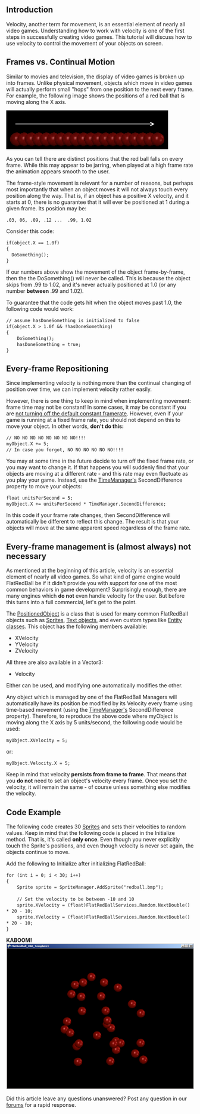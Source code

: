 ## Introduction

Velocity, another term for movement, is an essential element of nearly all video games. Understanding how to work with velocity is one of the first steps in successfully creating video games. This tutorial will discuss how to use velocity to control the movement of your objects on screen.

## Frames vs. Continual Motion

Similar to movies and television, the display of video games is broken up into frames. Unlike physical movement, objects which move in video games will actually perform small "hops" from one position to the next every frame. For example, the following image shows the positions of a red ball that is moving along the X axis.

![SpriteMovement.png](/media/migrated_media-SpriteMovement.png)

As you can tell there are distinct positions that the red ball falls on every frame. While this may appear to be jarring, when played at a high frame rate the animation appears smooth to the user.

The frame-style movement is relevant for a number of reasons, but perhaps most importantly that when an object moves it will not always touch every position along the way. That is, if an object has a positive X velocity, and it starts at 0, there is no guarantee that it will ever be positioned at 1 during a given frame. Its position may be:

    .03, 06, .09, .12 ...  .99, 1.02

Consider this code:

    if(object.X == 1.0f)
    {
      DoSomething();
    }

If our numbers above show the movement of the object frame-by-frame, then the the DoSomething() will never be called. This is because the object skips from .99 to 1.02, and it's never actually positioned at 1.0 (or any number **between** .99 and 1.02).

To guarantee that the code gets hit when the object moves past 1.0, the following code would work:

    // assume hasDoneSomething is initialized to false
    if(object.X > 1.0f && !hasDoneSomething)
    {
        DoSomething();
        hasDoneSomething = true;
    }

## Every-frame Repositioning

Since implementing velocity is nothing more than the continual changing of position over time, we can implement velocity rather easily.

However, there is one thing to keep in mind when implementing movement: frame time may not be constant! In some cases, it may be constant if you are [not turning off the default constant framerate](/frb/docs/index.php?title=Microsoft.Xna.Framework.Game#Disabling_Fixed_Time_Step "Microsoft.Xna.Framework.Game"). However, even if your game is running at a fixed frame rate, you should not depend on this to move your object. In other words, **don't do this:**

    // NO NO NO NO NO NO NO NO!!!!
    myObject.X += 5;
    // In case you forgot, NO NO NO NO NO NO!!!!

You may at some time in the future decide to turn off the fixed frame rate, or you may want to change it. If that happens you will suddenly find that your objects are moving at a different rate - and this rate may even fluctuate as you play your game. Instead, use the [TimeManager's](/frb/docs/index.php?title=FlatRedBall.TimeManager "FlatRedBall.TimeManager") SecondDifference property to move your objects:

    float unitsPerSecond = 5;
    myObject.X += unitsPerSecond * TimeManager.SecondDifference;

In this code if your frame rate changes, then SecondDifference will automatically be different to reflect this change. The result is that your objects will move at the same apparent speed regardless of the frame rate.

## Every-frame management is (almost always) not necessary

As mentioned at the beginning of this article, velocity is an essential element of nearly all video games. So what kind of game engine would FlatRedBall be if it didn't provide you with support for one of the most common behaviors in game development? Surprisingly enough, there are many engines which **do not** even handle velocity for the user. But before this turns into a full commercial, let's get to the point.

The [PositionedObject](/frb/docs/index.php?title=FlatRedBall.PositionedObject "FlatRedBall.PositionedObject") is a class that is used for many common FlatRedBall objects such as [Sprites](/frb/docs/index.php?title=FlatRedBall.Sprite "FlatRedBall.Sprite"), [Text objects](/frb/docs/index.php?title=FlatRedBall.Graphics.Text "FlatRedBall.Graphics.Text"), and even custom types like [Entity classes](/frb/docs/index.php?title=FlatRedBallXna:Tutorials:Creating_a_Game_Entity "FlatRedBallXna:Tutorials:Creating a Game Entity"). This object has the following members available:

-   XVelocity
-   YVelocity
-   ZVelocity

All three are also available in a Vector3:

-   Velocity

Either can be used, and modifying one automatically modifies the other.

Any object which is managed by one of the FlatRedBall Managers will automatically have its position be modified by its Velocity every frame using time-based movement (using the [TimeManager's](/frb/docs/index.php?title=FlatRedBall.TimeManager "FlatRedBall.TimeManager") SecondDifference property). Therefore, to reproduce the above code where myObject is moving along the X axis by 5 units/second, the following code would be used:

    myObject.XVelocity = 5;

or:

    myObject.Velocity.X = 5;

Keep in mind that velocity **persists from frame to frame**. That means that you **do not** need to set an object's velocity every frame. Once you set the velocity, it will remain the same - of course unless something else modifies the velocity.

## Code Example

The following code creates 30 [Sprites](/frb/docs/index.php?title=FlatRedBall.Sprite "FlatRedBall.Sprite") and sets their velocities to random values. Keep in mind that the following code is placed in the Initialize method. That is, it's called **only once**. Even though you never explicitly touch the Sprite's positions, and even though velocity is never set again, the objects continue to move.

Add the following to Initialize after initializing FlatRedBall:

    for (int i = 0; i < 30; i++)
    {
        Sprite sprite = SpriteManager.AddSprite("redball.bmp");
                   
        // Set the velocity to be between -10 and 10
        sprite.XVelocity = (float)FlatRedBallServices.Random.NextDouble() * 20 - 10;
        sprite.YVelocity = (float)FlatRedBallServices.Random.NextDouble() * 20 - 10;
    }

**KABOOM!** ![VelocityTutorial.png](/media/migrated_media-VelocityTutorial.png)

Did this article leave any questions unanswered? Post any question in our [forums](/frb/forum.md) for a rapid response.
